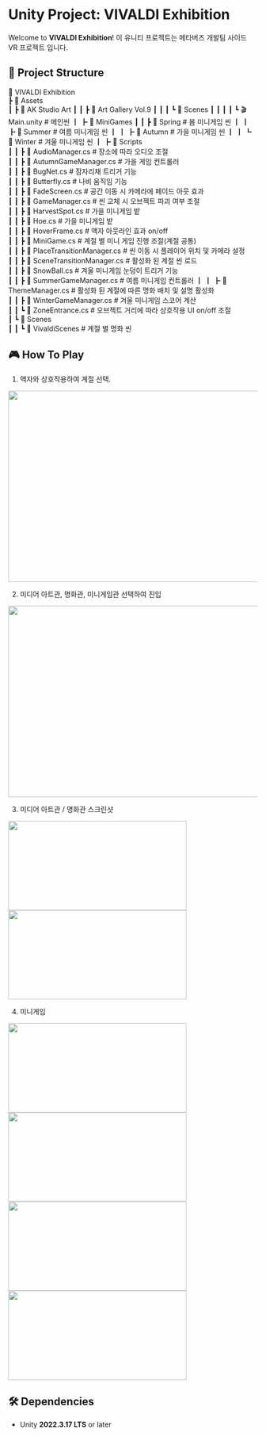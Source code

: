 # Unity Project: VIVALDI Exhibition
Welcome to **VIVALDI Exhibition**! 이 유니티 프로젝트는 메타버즈 개발팀 사이드 VR 프로젝트 입니다.   


## 📁 Project Structure
📂 VIVALDI Exhibition   
┣ 📂 Assets  
┃ ┣ 📂 AK Studio Art
┃ ┃ ┣ 📂 Art Gallery Vol.9
┃ ┃ ┃ ┗ 📂 Scenes
┃ ┃ ┃ ┃ ┗ 🎬 Main.unity   # 메인씬
┃ ┣ 📂 MiniGames
┃ ┃ ┣ 📂 Spring   # 봄 미니게임 씬
┃ ┃ ┣ 📂 Summer   # 여름 미니게임 씬
┃ ┃ ┣ 📂 Autumn   # 가을 미니게임 씬
┃ ┃ ┗ 📂 Winter   # 겨울 미니게임 씬
┃ ┣ 📂 Scripts   
┃ ┃ ┣ 📜 AudioManager.cs # 장소에 따라 오디오 조절    
┃ ┃ ┣ 📜 AutumnGameManager.cs # 가을 게임 컨트롤러    
┃ ┃ ┣ 📜 BugNet.cs # 잠자리채 트리거 기능    
┃ ┃ ┣ 📜 Butterfly.cs # 나비 움직임 기능     
┃ ┃ ┣ 📜 FadeScreen.cs # 공간 이동 시 카메라에 페이드 아웃 효과   
┃ ┃ ┣ 📜 GameManager.cs # 씬 교체 시 오브젝트 파괴 여부 조절   
┃ ┃ ┣ 📜 HarvestSpot.cs # 가을 미니게임 밭   
┃ ┃ ┣ 📜 Hoe.cs # 가을 미니게임 밭   
┃ ┃ ┣ 📜 HoverFrame.cs # 액자 아웃라인 효과 on/off   
┃ ┃ ┣ 📜 MiniGame.cs # 계절 별 미니 게임 진행 조절(계절 공통)   
┃ ┃ ┣ 📜 PlaceTransitionManager.cs # 씬 이동 시 플레이어 위치 및 카메라 설정   
┃ ┃ ┣ 📜 SceneTransitionManager.cs # 활성화 된 계절 씬 로드   
┃ ┃ ┣ 📜 SnowBall.cs # 겨울 미니게임 눈덩이 트리거 기능   
┃ ┃ ┣ 📜 SummerGameManager.cs # 여름 미니게임 컨트롤러
┃ ┃ ┣ 📜 ThemeManager.cs # 활성화 된 계절에 따른 명화 배치 및 설명 활성화    
┃ ┃ ┣ 📜 WinterGameManager.cs # 겨울 미니게임 스코어 계산    
┃ ┃ ┗ 📜 ZoneEntrance.cs # 오브젝트 거리에 따라 상호작용 UI on/off 조절   
┃ ┗ 📂 Scenes   
┃ ┃ ┗ 📂 VivaldiScenes   # 계절 별 명화 씬


## 🎮 How To Play
1. 액자와 상호작용하여 계절 선택.
<img src="https://github.com/user-attachments/assets/926d70dc-3db5-469a-8eb3-0bd11fcd179b" width="732" height="386"/>   

2. 미디어 아트관, 명화관, 미니게임관 선택하여 진입
<img src="https://github.com/user-attachments/assets/2cd95a80-3276-4885-bdb1-606435380efe" width="732" height="386"/>   

3. 미디어 아트관 / 명화관 스크린샷
<img src="https://github.com/user-attachments/assets/5573ebf5-19c3-4ba7-8bdd-46d6fe579c0a" width="360" height="180"/>
<img src="https://github.com/user-attachments/assets/e6ea0ccd-6f5a-4bec-9f45-750e526c2cd0" width="360" height="180"/>   

4. 미니게임
<img src="https://github.com/user-attachments/assets/81911cd2-fb19-4132-a7e8-46c45b4251f9" width="360" height="180"/>
<img src="https://github.com/user-attachments/assets/09dc9423-4f70-4f01-9a4b-5cd7292fa43e" width="360" height="180"/>
<img src="https://github.com/user-attachments/assets/d141204b-8ff9-433d-a59d-643e74591a76" width="360" height="180"/>
<img src="https://github.com/user-attachments/assets/b712267c-fd9f-497a-a8b2-99a7e6e4b3e4" width="360" height="180"/>


## 🛠️ Dependencies
- Unity **2022.3.17 LTS** or later
